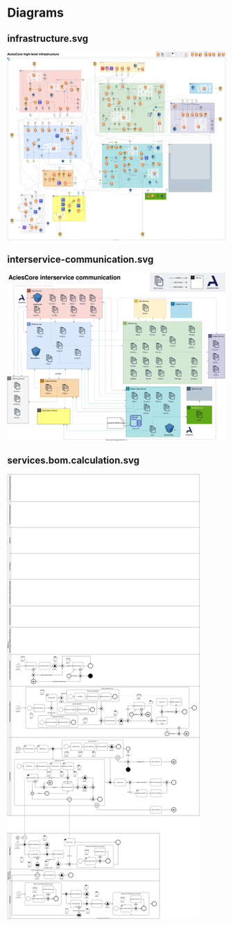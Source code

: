 # Diagrams
## infrastructure.svg
![artifacts/infrastructure.svg](https://github.com/AciesDK/core-diagrams/blob/artifacts/infrastructure.svg?raw=true "artifacts/infrastructure.svg")
## interservice-communication.svg
![artifacts/interservice-communication.svg](https://github.com/AciesDK/core-diagrams/blob/artifacts/interservice-communication.svg?raw=true "artifacts/interservice-communication.svg")
## services.bom.calculation.svg
![artifacts/services.bom.calculation.svg](https://github.com/AciesDK/core-diagrams/blob/artifacts/services.bom.calculation.svg?raw=true "artifacts/services.bom.calculation.svg")

